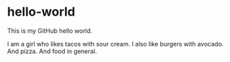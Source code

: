 # hello-world
This is my GitHub hello world. 

I am a girl who likes tacos with sour cream. I also like burgers with avocado. And pizza. And food in general. 
